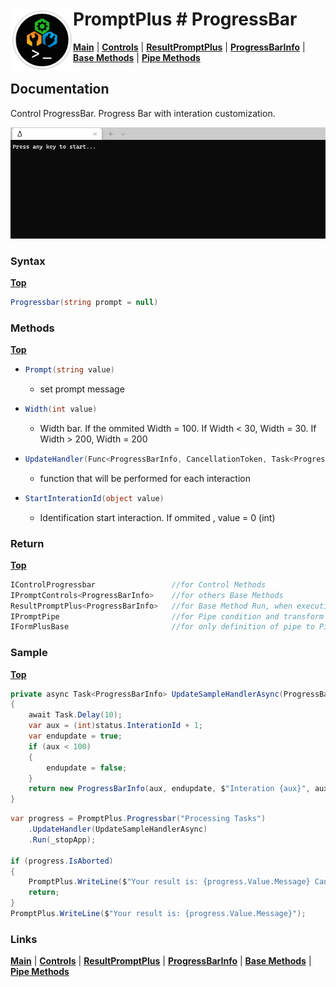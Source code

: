 # <img align="left" width="100" height="100" src="./images/icon.png"> PromptPlus # ProgressBar
[**Main**](index.md#help) | 
[**Controls**](index.md#apis) |
[**ResultPromptPlus**](resultpromptplus) |
[**ProgressBarInfo**](progressbarinfo) |
[**Base Methods**](basemethods) |
[**Pipe Methods**](pipemethods)


## Documentation
Control ProgressBar. Progress Bar with interation customization.

![](./images/ProgressBar.gif)

### Syntax
[**Top**](#promptplus--progressbar)

```csharp
Progressbar(string prompt = null)
```

### Methods
[**Top**](#promptplus--progressbar)

- ```csharp
  Prompt(string value)
  ``` 
  - set prompt message 
- ```csharp
  Width(int value)
  ``` 
  - Width bar. If the ommited Width = 100. If Width < 30, Width = 30.  If Width > 200, Width = 200
- ```csharp
  UpdateHandler(Func<ProgressBarInfo, CancellationToken, Task<ProgressBarInfo>> value)
  ``` 
    - function that will be performed for each interaction
- ```csharp
  StartInterationId(object value)
  ``` 
    - Identification start interaction. If ommited , value = 0 (int)

### Return
[**Top**](#promptplus--progressbar)

```csharp
IControlProgressbar                 //for Control Methods
IPromptControls<ProgressBarInfo>    //for others Base Methods
ResultPromptPlus<ProgressBarInfo>   //for Base Method Run, when execution is direct 
IPromptPipe                         //for Pipe condition and transform to IFormPlusBase 
IFormPlusBase                       //for only definition of pipe to Pipeline Control
```

### Sample
[**Top**](#promptplus--progressbar)

```csharp
private async Task<ProgressBarInfo> UpdateSampleHandlerAsync(ProgressBarInfo status, CancellationToken cancellationToken)
{
    await Task.Delay(10);
    var aux = (int)status.InterationId + 1;
    var endupdate = true;
    if (aux < 100)
    {
        endupdate = false;
    }
    return new ProgressBarInfo(aux, endupdate, $"Interation {aux}", aux);
}
```

```csharp
var progress = PromptPlus.Progressbar("Processing Tasks")
    .UpdateHandler(UpdateSampleHandlerAsync)
    .Run(_stopApp);

if (progress.IsAborted)
{
    PromptPlus.WriteLine($"Your result is: {progress.Value.Message} Canceled!");
    return;
}
PromptPlus.WriteLine($"Your result is: {progress.Value.Message}");
```

### Links
[**Main**](index.md#help) | 
[**Controls**](index.md#apis) |
[**ResultPromptPlus**](resultpromptplus) |
[**ProgressBarInfo**](progressbarinfo) |
[**Base Methods**](basemethods) |
[**Pipe Methods**](pipemethods)
